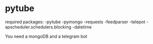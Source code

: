 # pytube

required packages:
-pytube
-pymongo
-requests
-feedparser
-telepot
-apscheduler.schedulers.blocking 
-datetime

You need a mongoDB and a telegram bot
